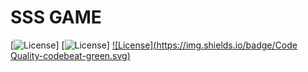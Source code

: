 # SSS GAME
[![License](https://img.shields.io/badge/Language-Python3.7-green.svg)]
[![License](https://img.shields.io/badge/Platform-Wechat-blue.svg)]
[![License](https://img.shields.io/badge/Code Quality-codebeat-green.svg)](https://codebeat.co/projects/github-com-1647790440-sss-master)
